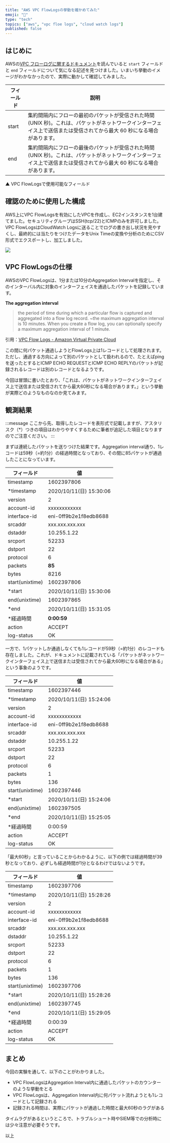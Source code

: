 ```yaml
---
title: "AWS VPC FlowLogsの挙動を確かめてみた"
emoji: "🧪"
type: "tech"
topics: ["aws", "vpc floe logs", "cloud watch logs"]
published: false
---
```


## はじめに

AWSの[VPC フローログに関するドキュメント](https://docs.aws.amazon.com/ja_jp/vpc/latest/userguide/flow-logs.html)を読んでいると `start` フィールドと `end` フィールドについて気になる記述を見つけました。いまいち挙動のイメージがわかなかったので、実際に動かして確認してみました。

フィールド | 説明
-- | --
start | 集約間隔内にフローの最初のパケットが受信された時間   (UNIX 秒)。これは、パケットがネットワークインターフェイス上で送信または受信されてから最大 60 秒になる場合があります。
end | 集約間隔内にフローの最後のパケットが受信された時間   (UNIX 秒)。これは、パケットがネットワークインターフェイス上で送信または受信されてから最大 60 秒になる場合があります。

▲ VPC FlowLogsで使用可能なフィールド

## 確認のために使用した構成

AWS上にVPC FlowLogsを有効にしたVPCを作成し、EC2インスタンスを1台建てました。セキュリティグループはSSH(tcp/22)とICMPのみを許可しました。VPC FlowLogsはCloudWatch Logsに送ることでログの書き出し状況を見やすくし、最終的には当たりをつけたデータをUnix Timeの変換や分析のためにCSV形式でエクスポートし、加工しました。

![](https://storage.googleapis.com/zenn-user-upload/w4aalll92iqnh3yjauadcod6jxy4)

## VPC FlowLogsの仕様

AWSのVPC FlowLogsは、1分または10分のAggregation Intervalを指定し、そのインターバル内に対象のインターフェイスを通過したパケットを記録しています。

**The aggregation interval**

> the period of time during which a particular flow is captured and aggregated into a flow log record. ~the maximum aggregation interval is 10 minutes. When you create a flow log, you can optionally specify a maximum aggregation interval of 1 minute.

引用：[VPC Flow Logs \- Amazon Virtual Private Cloud](https://docs.aws.amazon.com/vpc/latest/userguide/flow-logs.html)

この間に何パケット通過しようとFlowLogs上は1レコードとして処理されます。ただし、通過する方向によって別のパケットとして扱われるので、たとえばpingを送ったとするとICMP ECHO REQUESTとICMP ECHO REPLYのパケットが記録されるレコードは別のレコードとなるようです。

今回は冒頭に書いたとおり、「これは、パケットがネットワークインターフェイス上で送信または受信されてから最大60秒になる場合があります。」という挙動が実際どのようなものなのか見てみます。

## 観測結果

:::message
ここから先、取得したレコードを表形式で記載しますが、アスタリスク（*）つきの項目はわかりやすくするために筆者が追記した項目となりますのでご注意ください。
:::

まずは連続したパケットを送りつけた結果です。Aggregation interval通り、1レコードは59秒（=約1分）の経過時間となっており、その間に85パケットが通過したことになっています。

フィールド | 値
-- | --
timestamp | 1602397806
*timestamp | 2020/10/11(日)   15:30:06
version | 2
account-id | xxxxxxxxxxxx
interface-id | eni-0ff9b2e1f8edb8688
srcaddr | xxx.xxx.xxx.xxx
dstaddr | 10.255.1.22
srcport | 52233
dstport | 22
protocol | 6
packets | **85**
bytes | 8216
start(unixtime) | 1602397806
*start | 2020/10/11(日)   15:30:06
end(unixtime) | 1602397865
*end | 2020/10/11(日)   15:31:05
*経過時間 | **0:00:59**
action | ACCEPT
log-status | OK

一方で、1パケットしか通過しなくても1レコードが59秒（=約1分）のレコードも存在しました。これが、ドキュメントに記載されている「パケットがネットワークインターフェイス上で送信または受信されてから最大60秒になる場合がある」という事象のようです。

フィールド | 値
-- | --
timestamp | 1602397446
*timestamp | 2020/10/11(日)   15:24:06
version | 2
account-id | xxxxxxxxxxxx
interface-id | eni-0ff9b2e1f8edb8688
srcaddr | xxx.xxx.xxx.xxx
dstaddr | 10.255.1.22
srcport | 52233
dstport | 22
protocol | 6
packets | 1
bytes | 136
start(unixtime) | 1602397446
*start | 2020/10/11(日)   15:24:06
end(unixtime) | 1602397505
*end | 2020/10/11(日)   15:25:05
*経過時間 | 0:00:59
action | ACCEPT
log-status | OK

「最大60秒」と言っていることからわかるように、以下の例では経過時間が39秒となっており、必ずしも経過時間が1分となるわけではないようです。

フィールド | 値
-- | --
timestamp | 1602397706
*timestamp | 2020/10/11(日)   15:28:26
version | 2
account-id | xxxxxxxxxxxx
interface-id | eni-0ff9b2e1f8edb8688
srcaddr | xxx.xxx.xxx.xxx
dstaddr | 10.255.1.22
srcport | 52233
dstport | 22
protocol | 6
packets | 1
bytes | 136
start(unixtime) | 1602397706
*start | 2020/10/11(日)   15:28:26
end(unixtime) | 1602397745
*end | 2020/10/11(日)   15:29:05
*経過時間 | 0:00:39
action | ACCEPT
log-status | OK

## まとめ

今回の実験を通して、以下のことがわかりました。

- VPC FlowLogsはAggregation Interval内に通過したパケットのカウンターのような挙動をとる
- VPC FlowLogsは、Aggregation Interval内に何パケット流れようとも1レコードとして記録される
- 記録される時間は、実際にパケットが通過した時間と最大60秒のラグがある

タイムラグがあるというところで、トラブルシュート時やSIEM等での分析時には少々注意が必要そうです。

以上
